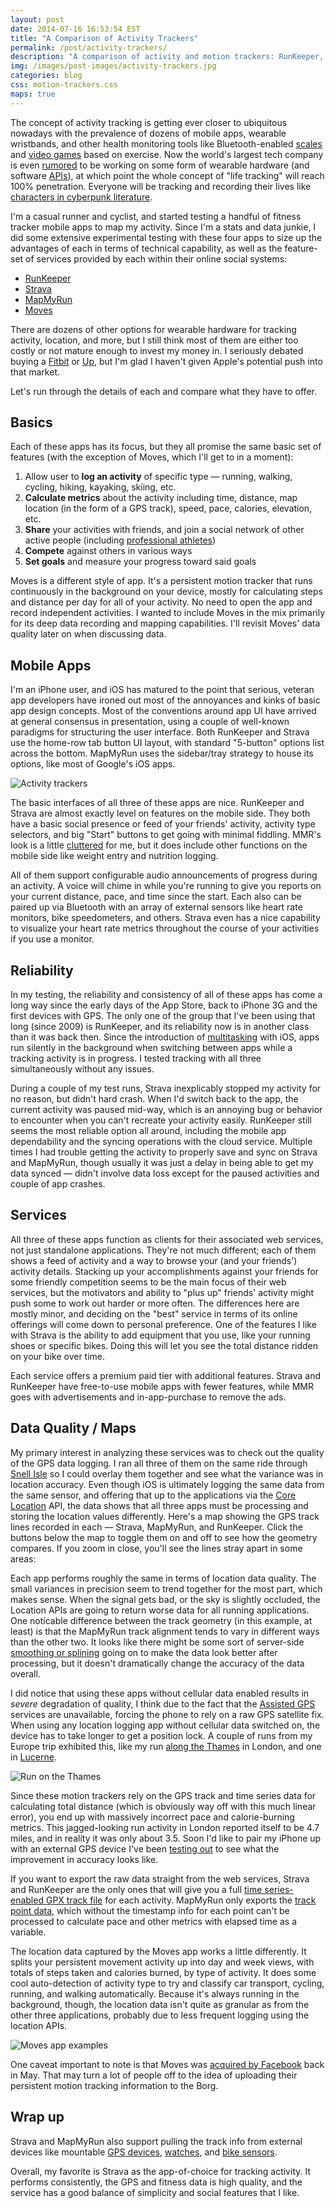 ```yaml
---
layout: post
date: 2014-07-16 16:53:54 EST
title: "A Comparison of Activity Trackers"
permalink: /post/activity-trackers/
description: "A comparison of activity and motion trackers: RunKeeper, Strava, MapMyRun, and Moves."
img: /images/post-images/activity-trackers.jpg
categories: blog
css: motion-trackers.css
maps: true
---
```


The concept of activity tracking is getting ever closer to ubiquitous nowadays with the prevalence of dozens of mobile apps, wearable wristbands, and other health monitoring tools like Bluetooth-enabled [scales](http://vitrine.withings.com/eu/smart-body-analyzer.html) and [video games](http://wiifit.com/) based on exercise. Now the world's largest tech company is even [rumored](http://www.theverge.com/2014/6/6/5786456/apple-said-to-be-planning-october-event-to-unveil-wearable-device) to be working on some form of wearable hardware (and software [APIs](https://www.apple.com/ios/ios8/health/)), at which point the whole concept of "life tracking" will reach 100% penetration. Everyone will be tracking and recording their lives like [characters in cyberpunk literature](http://en.wikipedia.org/wiki/Snow_Crash#Metaverse).

I'm a casual runner and cyclist, and started testing a handful of fitness tracker mobile apps to map my activity. Since I'm a stats and data junkie, I did some extensive experimental testing with these four apps to size up the advantages of each in terms of technical capability, as well as the feature-set of services provided by each within their online social systems:

* [RunKeeper](http://runkeeper.com/)
* [Strava](http://www.strava.com/)
* [MapMyRun](http://www.mapmyrun.com/)
* [Moves](http://www.moves-app.com/)

There are dozens of other options for wearable hardware for tracking activity, location, and more, but I still think most of them are either too costly or not mature enough to invest my money in. I seriously debated buying a [Fitbit](http://www.fitbit.com/) or [Up](https://jawbone.com/up), but I'm glad I haven't given Apple's potential push into that market.

Let's run through the details of each and compare what they have to offer.

## Basics

Each of these apps has its focus, but they all promise the same basic set of features (with the exception of Moves, which I'll get to in a moment):

1. Allow user to **log an activity** of specific type &mdash; running, walking, cycling, hiking, kayaking, skiing, etc.
2. **Calculate metrics** about the activity including time, distance, map location (in the form of a GPS track), speed, pace, calories, elevation, etc.
3. **Share** your activities with friends, and join a social network of other active people (including [professional athletes](http://www.strava.com/activities/165962851))
4. **Compete** against others in various ways
5. **Set goals** and measure your progress toward said goals

Moves is a different style of app. It's a persistent motion tracker that runs continuously in the background on your device, mostly for calculating steps and distance per day for all of your activity. No need to open the app and record independent activities. I wanted to include Moves in the mix primarily for its deep data recording and mapping capabilities. I'll revisit Moves' data quality later on when discussing data.

## Mobile Apps

I'm an iPhone user, and iOS has matured to the point that serious, veteran app developers have ironed out most of the annoyances and kinks of basic app design concepts. Most of the conventions around app UI have arrived at general consensus in presentation, using a couple of well-known paradigms for structuring the user interface. Both RunKeeper and Strava use the home-row tab button UI layout, with standard "5-button" options list across the bottom. MapMyRun uses the sidebar/tray strategy to house its options, like most of Google's iOS apps.

![Activity trackers](/images/post-images/activity-apps.jpg)

The basic interfaces of all three of these apps are nice. RunKeeper and Strava are almost exactly level on features on the mobile side. They both have a basic social presence or feed of your friends' activity, activity type selectors, and big "Start" buttons to get going with minimal fiddling. MMR's look is a little [cluttered](https://cloudup.com/co0J-H_iN0t) for me, but it does include other functions on the mobile side like weight entry and nutrition logging.

All of them support configurable audio announcements of progress during an activity. A voice will chime in while you're running to give you reports on your current distance, pace, and time since the start. Each also can be paired up via Bluetooth with an array of external sensors like heart rate monitors, bike speedometers, and others. Strava even has a nice capability to visualize your heart rate metrics throughout the course of your activities if you use a monitor.

## Reliability

In my testing, the reliability and consistency of all of these apps has come a long way since the early days of the App Store, back to iPhone 3G and the first devices with GPS. The only one of the group that I've been using that long (since 2009) is RunKeeper, and its reliability now is in another class than it was back then. Since the introduction of [multitasking](http://www.macworld.com/article/1164616/how_ios_multitasking_really_works.html) with iOS, apps run silently in the background when switching between apps while a tracking activity is in progress. I tested tracking with all three simultaneously without any issues.

During a couple of my test runs, Strava inexplicably stopped my activity for no reason, but didn't hard crash. When I'd switch back to the app, the current activity was paused mid-way, which is an annoying bug or behavior to encounter when you can't recreate your activity easily. RunKeeper still seems the most reliable option all around, including the mobile app dependability and the syncing operations with the cloud service. Multiple times I had trouble getting the activity to properly save and sync on Strava and MapMyRun, though usually it was just a delay in being able to get my data synced &mdash; didn't involve data loss except for the paused activities and couple of app crashes.

## Services

All three of these apps function as clients for their associated web services, not just standalone applications. They're not much different; each of them shows a feed of activity and a way to browse your (and your friends') activity details. Stacking up your accomplishments against your friends for some friendly competition seems to be the main focus of their web services, but the motivators and ability to "plus up" friends' activity might push some to work out harder or more often. The differences here are mostly minor, and deciding on the "best" service in terms of its online offerings will come down to personal preference. One of the features I like with Strava is the ability to add equipment that you use, like your running shoes or specific bikes. Doing this will let you see the total distance ridden on your bike over time.

Each service offers a premium paid tier with additional features. Strava and RunKeeper have free-to-use mobile apps with fewer features, while MMR goes with advertisements and in-app-purchase to remove the ads.

## Data Quality / Maps

My primary interest in analyzing these services was to check out the quality of the GPS data logging. I ran all three of them on the same ride through [Snell Isle](http://en.wikipedia.org/wiki/Snell_Isle) so I could overlay them together and see what the variance was in location accuracy. Even though iOS is ultimately logging the same data from the same sensor, and offering that up to the applications via the [Core Location](https://developer.apple.com/library/ios/documentation/userexperience/Conceptual/LocationAwarenessPG/CoreLocation/CoreLocation.html) API, the data shows that all three apps must be processing and storing the location values differently. Here's a map showing the GPS track lines recorded in each &mdash; Strava, MapMyRun, and RunKeeper. Click the buttons below the map to toggle them on and off to see how the geometry compares. If you zoom in close, you'll see the lines stray apart in some areas:

<div id='map'></div>
<div id='menu-ui' class='menu-ui'></div>

Each app performs roughly the same in terms of location data quality. The small variances in precision seem to trend together for the most part, which makes sense. When the signal gets bad, or the sky is slightly occluded, the Location APIs are going to return worse data for all running applications. One noticable difference between the track geometry (in this example, at least) is that the MapMyRun track alignment tends to vary in different ways than the other two. It looks like there might be some sort of server-side [smoothing or splining](http://gis.stackexchange.com/questions/24827/how-to-smooth-the-polygons-in-a-contour-map) going on to make the data look better after processing, but it doesn't dramatically change the accuracy of the data overall.

I did notice that using these apps without cellular data enabled results in _severe_ degradation of quality, I think due to the fact that the [Assisted GPS](http://en.wikipedia.org/wiki/Assisted_GPS) services are unavailable, forcing the phone to rely on a raw GPS satellite fix. When using any location logging app without cellular data switched on, the device has to take longer to get a position lock. A couple of runs from my Europe trip exhibited this, like my run [along the Thames](http://www.strava.com/activities/143259424) in London, and one in [Lucerne](http://www.strava.com/activities/145669617).

![Run on the Thames](/images/post-images/thames-run.jpg)

Since these motion trackers rely on the GPS track and time series data for calculating total distance (which is obviously way off with this much linear error), you end up with massively incorrect pace and calorie-burning metrics. This jagged-looking run activity in London reported itself to be 4.7 miles, and in reality it was only about 3.5. Soon I'd like to pair my iPhone up with an external GPS device I've been [testing out](http://fulcrumapp.com/blog/gps-accuracy-experimentation/) to see what the improvement in accuracy looks like.

If you want to export the raw data straight from the web services, Strava and RunKeeper are the only ones that will give you a full [time series-enabled GPX track file](https://github.com/colemanm/motion-trackers/blob/gh-pages/data/snell_isle-strava.gpx) for each activity. MapMyRun only exports the [track point data](https://github.com/colemanm/motion-trackers/blob/gh-pages/data/snell_isle-mmr-raw.gpx), which without the timestamp info for each point can't be processed to calculate pace and other metrics with elapsed time as a variable.

The location data captured by the Moves app works a little differently. It splits your persistent movement activity up into day and week views, with totals of steps taken and calories burned, by type of activity. It does some cool auto-detection of activity type to try and classify car transport, cycling, running, and walking automatically. Because it's always running in the background, though, the location data isn't quite as granular as from the other three applications, probably due to less frequent logging using the location APIs.

![Moves app examples](/images/post-images/moves-app-screenshots.jpg)

One caveat important to note is that Moves was [acquired by Facebook](http://www.theverge.com/2014/5/6/5688334/moves-app-will-share-user-data-with-facebook) back in May. That may turn a lot of people off to the idea of uploading their persistent motion tracking information to the Borg.

## Wrap up

Strava and MapMyRun also support pulling the track info from external devices like mountable [GPS devices](https://buy.garmin.com/en-US/US/into-sports/cycling/edge-500/prod36728.html), [watches](https://shop.strava.com/collections/devices/products/magellan-echo), and [bike sensors](https://shop.strava.com/collections/devices/products/garmin-speed-cadence-sensor).

Overall, my favorite is Strava as the app-of-choice for tracking activity. It performs consistently, the GPS and fitness data is high quality, and the service has a good balance of simplicity and social features that I like.

<script>
var map = L.mapbox.map('map', 'colemanm.ijkico79').setView([27.8049,-82.6225], 14);
var layers = document.getElementById('menu-ui');

addLayer(L.mapbox.tileLayer('colemanm.j0wfjemi'), 'Strava', 1);
addLayer(L.mapbox.tileLayer('colemanm.bhqnz5mi'), 'RunKeeper', 2);
addLayer(L.mapbox.tileLayer('colemanm.v02akyb9'), 'MapMyRun', 3);

function addLayer(layer, name, zIndex) {
    layer
        .setZIndex(zIndex)
        .addTo(map);

    // Create a simple layer switcher that
    // toggles layers on and off.
    var link = document.createElement('a');
        link.href = '#';
        link.className = 'active';
        link.innerHTML = name;

    link.onclick = function(e) {
        e.preventDefault();
        e.stopPropagation();

        if (map.hasLayer(layer)) {
            map.removeLayer(layer);
            this.className = '';
        } else {
            map.addLayer(layer);
            this.className = 'active';
        }
    };

    layers.appendChild(link);
}
</script>

